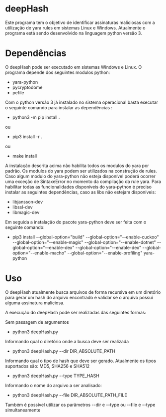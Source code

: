 # deepHash

Este programa tem o objetivo de identificar assinaturas maliciosas com a utilização de yara rules em sistemas Linux e Windows. Atualmente o programa está sendo desenvolvido na linguagem python versão 3.


# Dependências

O deepHash pode ser executado em sistemas Windows e Linux. O programa depende dos seguintes modulos python:

* yara-python
* pycryptodome
* pefile

Com o python versão 3 já instalado no sistema operacional basta executar o seguinte comando para instalar as dependências :

* python3 -m pip install .

ou

* pip3 install -r .

ou 

* make install

A instalação descrita acima não habilita todos os modulos do yara por padrão. Os modulos do yara podem ser utilizados na construção de rules. Caso algum modulo do yara-python não esteja disponível poderá ocorrer uma exceção de SintaxeError no momento da compilação da rule yara. Para habilitar todas as funcionalidades disponíveis do yara-python é preciso instalar as seguintes dependências, caso as libs não estejam disponíveis: 

* libjansson-dev
* libssl-dev
* libmagic-dev

Em seguida a instalação do pacote yara-python deve ser feita com o seguinte comando:

* pip3 install --global-option="build" --global-option="--enable-cuckoo" --global-option="--enable-magic" --global-option="--enable-dotnet" --global-option="--enable-dex" --global-option="--enable-dex" --global-option="--enable-macho" --global-option="--enable-profiling" yara-python

# Uso

O deepHash atualmente busca arquivos de forma recursiva em um diretório para gerar um hash do arquivo encontrado e validar se o arquivo possuí alguma assinatura maliciosa.

A execução do deepHash pode ser realizadas das seguintes formas:

Sem passagem de argumentos

* python3 deepHash.py

Informando qual o diretório onde a busca deve ser realizada

* python3 deepHash.py --dir DIR_ABSOLUTE_PATH

Informando qual o tipo de hash que deve ser gerado. Atualmente os tipos suportados são: MD5, SHA256 e SHA512

* python3 deepHash.py --type TYPE_HASH

Informando o nome do arquivo a ser analisado:

* python3 deepHash.py --file DIR_ABSOLUTE_PATH_FILE

Também é possível utilizar os parâmetros --dir e --type ou --file e --type simultaneamente